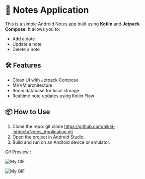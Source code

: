 # 📝 Notes Application

This is a simple Android Notes app built using **Kotlin** and **Jetpack Compose**. It allows you to:

- Add a note
- Update a note
- Delete a note

## 🛠️ Features

- Clean UI with Jetpack Compose
- MVVM architecture
- Room database for local storage
- Realtime note updates using Kotlin Flow

## 📦 How to Use

1. Clone the repo: git clone https://github.com/nikki-iphtech/Notes_Application.git
2. Open the project in Android Studio.
3. Build and run on an Android device or emulator.

Gif Preview :

![My GIF](https://i.imgflip.com/9x3lya.gif)

![My GIF](https://i.imgflip.com/9x3m2w.gif)




